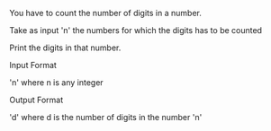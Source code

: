 You have to count the number of digits in a number.

Take as input 'n' the numbers for which the digits has to be counted

Print the digits in that number.

Input Format

'n' where n is any integer

Output Format

'd' where d is the number of digits in the number 'n'